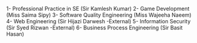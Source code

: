 1- Professional Practice in SE (Sir Kamlesh Kumar)
2- Game Development (Miss Saima Sipy)
3- Software Quality Engineering (Miss Wajeeha Naeem)
4- Web Engineering (Sir Hijazi Darwesh -External)
5- Information Security (Sir Syed Rizwan -External)
6- Business Process Engineering (Sir Basit Hasan)
